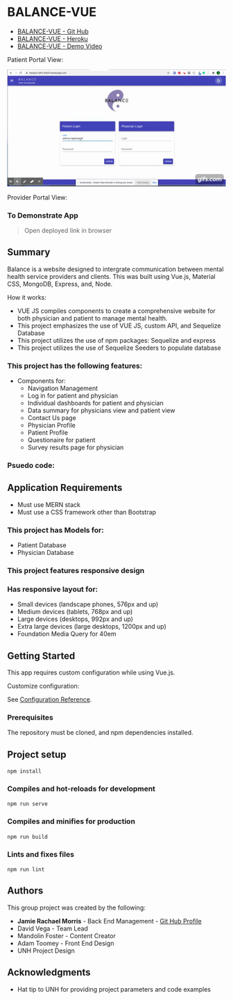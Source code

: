 # BALANCE-VUE


* [BALANCE-VUE - Git Hub](https://github.com/dvega920/BALANCE)
* [BALANCE-VUE - Heroku](https://tranquil-cliffs-63074.herokuapp.com/)
* [BALANCE-VUE - Demo Video](https://drive.google.com/file/d/1NQgZDIV8N003ShHEplUJ7ZKaZPlWWJIh/view)

Patient Portal View: 

![BALANCE-VUE-PATIENT - Demo](demo/Patient-gif.gif)

Provider Portal View: 

### To Demonstrate App
> Open deployed link in browser


## Summary

Balance is a website designed to intergrate communication between mental health service providers and clients. This was built using Vue.js, Material CSS, MongoDB, Express, and, Node.

How it works: 

* VUE JS compiles components to create a comprehensive website for both physician and patient to manage mental health.
* This project emphasizes the use of VUE JS, custom API, and Sequelize Database
* This project utilizes the use of npm packages: Sequelize and express
* This project utilizes the use of Sequelize Seeders to populate database

### This project has the following features: 
* Components for: 
    * Navigation Management
    * Log in for patient and physician
    * Individual dashboards for patient and physician
    * Data summary for physicians view and patient view
    * Contact Us page
    * Physician Profile
    * Patient Profile
    * Questionaire for patient
    * Survey results page for physician

### Psuedo code:  
## Application Requirements
* Must use MERN stack
* Must use a CSS framework other than Bootstrap

### This project has Models for:
* Patient Database
* Physician Database

### This project features responsive design
### Has responsive layout for: 
* Small devices (landscape phones, 576px and up)
* Medium devices (tablets, 768px and up)
* Large devices (desktops, 992px and up)
* Extra large devices (large desktops, 1200px and up)
* Foundation Media Query for 40em


## Getting Started

This app requires custom configuration while using Vue.js. 

Customize configuration: 

See [Configuration Reference](https://cli.vuejs.org/config/).

### Prerequisites

The repository must be cloned, and npm dependencies installed. 

## Project setup
```
npm install
```

### Compiles and hot-reloads for development
```
npm run serve
```

### Compiles and minifies for production
```
npm run build
```

### Lints and fixes files
```
npm run lint
```
## Authors

This group project was created by the following: 

* **Jamie Rachael Morris**  - Back End Management - [Git Hub Profile](https://github.com/jamierachael)
* David Vega - Team Lead
* Mandolin Foster - Content Creator
* Adam Toomey - Front End Design
* UNH Project Design

## Acknowledgments

* Hat tip to UNH for providing project parameters and code examples


